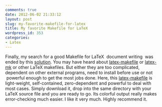 ```yaml
---
comments: true
date: 2012-06-02 21:33:12
layout: post
slug: my-favorite-makefile-for-latex
title: My favorite Makefile for LaTeX
wordpress_id: 353
categories:
- Latex
---
```


Finally, my search for a good Makefile for LaTeX  document writing  was ended by this [solution](http://code.google.com/p/latex-makefile/). You may have heard about [latex-makefile](https://gforge.inria.fr/projects/latex-utils/) or [latex-mk](http://latex-mk.sourceforge.net/) or other LaTeX makefiles. But either they are too complicated, dependent on other external programs, need to install before use or not  powerful enough to get the most jobs done. Here, this [latex-makefile](http://code.google.com/p/latex-makefile/) is light-weight, self-contained, zero-dependent and powerful to deal with most cases. Simply download it, drop into the same directory with your LaTeX source file and you are ready to go. Its colorful output really makes error-checking much easier. I like it very much. Highly recommend it.

